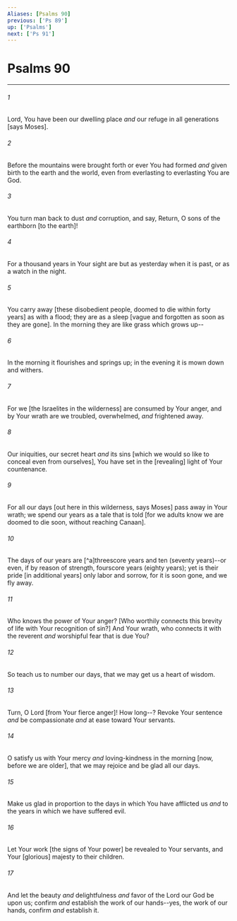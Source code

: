 ```yaml
---
Aliases: [Psalms 90]
previous: ['Ps 89']
up: ['Psalms']
next: ['Ps 91']
---
```

# Psalms 90

***














###### 1 






Lord, You have been our dwelling place _and_ our refuge in all generations [says Moses]. 













###### 2 






Before the mountains were brought forth or ever You had formed _and_ given birth to the earth and the world, even from everlasting to everlasting You are God. 













###### 3 






You turn man back to dust _and_ corruption, and say, Return, O sons of the earthborn [to the earth]! 













###### 4 






For a thousand years in Your sight are but as yesterday when it is past, or as a watch in the night. 













###### 5 






You carry away [these disobedient people, doomed to die within forty years] as with a flood; they are as a sleep [vague and forgotten as soon as they are gone]. In the morning they are like grass which grows up-- 













###### 6 






In the morning it flourishes and springs up; in the evening it is mown down and withers. 













###### 7 






For we [the Israelites in the wilderness] are consumed by Your anger, and by Your wrath are we troubled, overwhelmed, _and_ frightened away. 













###### 8 






Our iniquities, our secret heart _and_ its sins [which we would so like to conceal even from ourselves], You have set in the [revealing] light of Your countenance. 













###### 9 






For all our days [out here in this wilderness, says Moses] pass away in Your wrath; we spend our years as a tale that is told [for we adults know we are doomed to die soon, without reaching Canaan]. 













###### 10 






The days of our years are [^a]threescore years and ten (seventy years)--or even, if by reason of strength, fourscore years (eighty years); yet is their pride [in additional years] only labor and sorrow, for it is soon gone, and we fly away. 













###### 11 






Who knows the power of Your anger? [Who worthily connects this brevity of life with Your recognition of sin?] And Your wrath, who connects it with the reverent _and_ worshipful fear that is due You? 













###### 12 






So teach us to number our days, that we may get us a heart of wisdom. 













###### 13 






Turn, O Lord [from Your fierce anger]! How long--? Revoke Your sentence _and_ be compassionate _and_ at ease toward Your servants. 













###### 14 






O satisfy us with Your mercy _and_ loving-kindness in the morning [now, before we are older], that we may rejoice and be glad all our days. 













###### 15 






Make us glad in proportion to the days in which You have afflicted us _and_ to the years in which we have suffered evil. 













###### 16 






Let Your work [the signs of Your power] be revealed to Your servants, and Your [glorious] majesty to their children. 













###### 17 






And let the beauty _and_ delightfulness _and_ favor of the Lord our God be upon us; confirm _and_ establish the work of our hands--yes, the work of our hands, confirm _and_ establish it.
